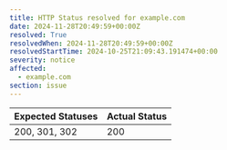 ```yaml
---
title: HTTP Status resolved for example.com
date: 2024-11-28T20:49:59+00:00Z
resolved: True
resolvedWhen: 2024-11-28T20:49:59+00:00Z
resolvedStartTime: 2024-10-25T21:09:43.191474+00:00
severity: notice
affected:
  - example.com
section: issue
---
```


| Expected Statuses | Actual Status  |
|-------------------|----------------|
| 200, 301, 302 | 200 |
